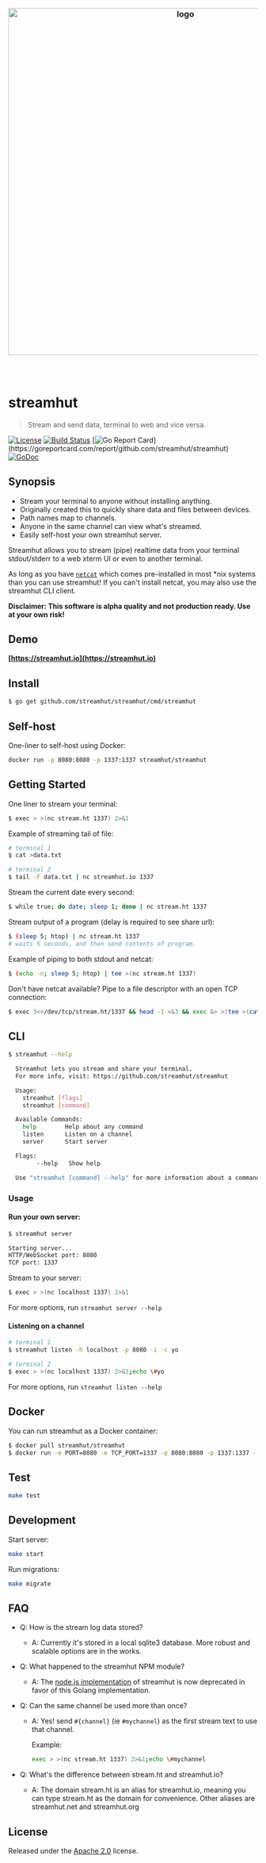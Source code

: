 <h3 align="center">
  <br />
  <img src="https://user-images.githubusercontent.com/168240/39515825-119445f0-4db0-11e8-93ef-7f3f67abccb2.png" alt="logo" width="700" />
  <br />
  <br />
  <br />
</h3>

# streamhut

> Stream and send data, terminal to web and vice versa.

[![License](http://img.shields.io/badge/license-MIT-blue.svg)](https://raw.githubusercontent.com/streamhut/streamhut/master/LICENSE)
[![Build Status](https://travis-ci.org/streamhut/streamhut.svg?branch=master)](https://travis-ci.org/streamhut/streamhut)
[![Go Report Card](https://goreportcard.com/badge/github.com/streamhut/streamhut?)](https://goreportcard.com/report/github.com/streamhut/streamhut)
[![GoDoc](https://godoc.org/github.com/streamhut/streamhut?status.svg)](https://godoc.org/github.com/streamhut/streamhut)
<!--
[![Mentioned in Awesome Terminals](https://awesome.re/mentioned-badge.svg)](https://github.com/k4m4/terminals-are-sexy)
-->

## Synopsis

- Stream your terminal to anyone without installing anything.
- Originally created this to quickly share data and files between devices.
- Path names map to channels.
- Anyone in the same channel can view what's streamed.
- Easily self-host your own streamhut server.

Streamhut allows you to stream (pipe) realtime data from your terminal stdout/stderr to a web xterm UI or even to another terminal.

As long as you have [`netcat`](https://en.wikipedia.org/wiki/Netcat) which comes pre-installed in most *nix systems than you can use streamhut! If you can't install netcat, you may also use the streamhut CLI client.

**Disclaimer: This software is alpha quality and not production ready. Use at your own risk!**

## Demo

**[https://streamhut.io](https://streamhut.io)**

## Install

```bash
$ go get github.com/streamhut/streamhut/cmd/streamhut
```

## Self-host

One-liner to self-host using Docker:

```bash
docker run -p 8080:8080 -p 1337:1337 streamhut/streamhut
```

## Getting Started

One liner to stream your terminal:

```bash
$ exec > >(nc stream.ht 1337) 2>&1
```

Example of streaming tail of file:

```bash
# terminal 1
$ cat >data.txt
```

```bash
# terminal 2
$ tail -F data.txt | nc streamhut.io 1337
```

Stream the current date every second:

```bash
$ while true; do date; sleep 1; done | nc stream.ht 1337
```

Stream output of a program (delay is required to see share url):

```bash
$ (sleep 5; htop) | nc stream.ht 1337
# waits 5 seconds, and then send contents of program.
```

Example of piping to both stdout and netcat:

```bash
$ (echo -n; sleep 5; htop) | tee >(nc stream.ht 1337)
```

Don't have netcat available? Pipe to a file descriptor with an open TCP connection:

```bash
$ exec 3<>/dev/tcp/stream.ht/1337 && head -1 <&3 && exec &> >(tee >(cat >&3))
```

## CLI

```bash
$ streamhut --help

  Streamhut lets you stream and share your terminal.
  For more info, visit: https://github.com/streamhut/streamhut

  Usage:
    streamhut [flags]
    streamhut [command]

  Available Commands:
    help        Help about any command
    listen      Listen on a channel
    server      Start server

  Flags:
        --help   Show help

  Use "streamhut [command] --help" for more information about a command.

```

### Usage

#### Run your own server:

```bash
$ streamhut server

Starting server...
HTTP/WebSocket port: 8080
TCP port: 1337
```

Stream to your server:

```bash
$ exec > >(nc localhost 1337) 2>&1
```

For more options, run `streamhut server --help`

#### Listening on a channel

```bash
# terminal 1
$ streamhut listen -h localhost -p 8080 -i -c yo
```

```bash
# terminal 2
$ exec > >(nc localhost 1337) 2>&1;echo \#yo
```

For more options, run `streamhut listen --help`

## Docker

You can run streamhut as a Docker container:

```bash
$ docker pull streamhut/streamhut
$ docker run -e PORT=8080 -e TCP_PORT=1337 -p 8080:8080 -p 1337:1337 --restart unless-stopped streamhut/streamhut:latest
```

## Test

```bash
make test
```

## Development

Start server:

```bash
make start
```

Run migrations:

```bash
make migrate
```

## FAQ

- Q: How is the stream log data stored?

  - A: Currently it's stored in a local sqlite3 database. More robust and scalable options are in the works.

- Q: What happened to the streamhut NPM module?

  - A: The [node.js implementation](https://github.com/streamhut/streamhut/tree/nodejs) of streamhut is now deprecated in favor of this Golang implementation.

- Q: Can the same channel be used more than once?

  - A: Yes! send `#{channel}` (ie `#mychannel`) as the first stream text to use that channel.

    Example:

    ```bash
    exec > >(nc stream.ht 1337) 2>&1;echo \#mychannel
    ```

- Q: What's the difference between stream.ht and streamhut.io?

  - A: The domain stream.ht is an alias for streamhut.io, meaning you can type stream.ht as the domain for convenience. Other aliases are streamhut.net and streamhut.org

## License

Released under the [Apache 2.0](./LICENSE) license.
